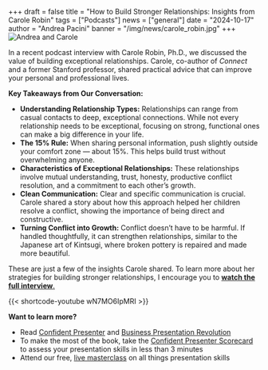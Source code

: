 +++
draft = false
title = "How to Build Stronger Relationships: Insights from Carole Robin"
tags = ["Podcasts"]
news = ["general"]
date = "2024-10-17"
author = "Andrea Pacini"
banner = "/img/news/carole_robin.jpg"
+++
![Andrea and Carole](/img/news/carole_robin.jpg "Andrea and Carole")

In a recent podcast interview with Carole Robin, Ph.D., we discussed the value of building exceptional relationships. Carole, co-author of *Connect* and a former Stanford professor, shared practical advice that can improve your personal and professional lives.

**Key Takeaways from Our Conversation:**

* **Understanding Relationship Types:** Relationships can range from casual contacts to deep, exceptional connections. While not every relationship needs to be exceptional, focusing on strong, functional ones can make a big difference in your life.
* **The 15% Rule:** When sharing personal information, push slightly outside your comfort zone — about 15%. This helps build trust without overwhelming anyone.
* **Characteristics of Exceptional Relationships:** These relationships involve mutual understanding, trust, honesty, productive conflict resolution, and a commitment to each other’s growth.
* **Clean Communication:** Clear and specific communication is crucial. Carole shared a story about how this approach helped her children resolve a conflict, showing the importance of being direct and constructive.
* **Turning Conflict into Growth:** Conflict doesn’t have to be harmful. If handled thoughtfully, it can strengthen relationships, similar to the Japanese art of Kintsugi, where broken pottery is repaired and made more beautiful.

These are just a few of the insights Carole shared. To learn more about her strategies for building stronger relationships, I encourage you to [**watch the full interview**.](https://youtu.be/wN7MO6IpMRI)

[](https://youtu.be/wN7MO6IpMRI){{< shortcode-youtube wN7MO6IpMRI >}}

**Want to learn more?** 

* Read [Confident Presenter](https://www.ideasonstage.com/resources/confident-presenter-book/) and [Business Presentation Revolution ](https://www.ideasonstage.com/business-presentation-revolution/book/)
* To make the most of the book, take the [Confident Presenter Scorecard](https://ideasonstage.com/score) to assess your presentation skills in less than 3 minutes
* Attend our free, [live masterclass](http://ideasonstageuk.eventbrite.com/) on all things presentation skills
